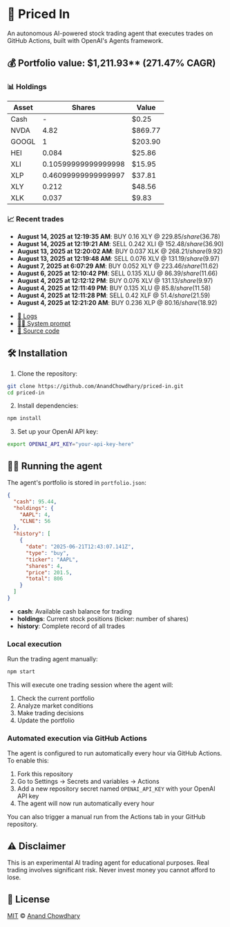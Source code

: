 # 🤖 Priced In

An autonomous AI-powered stock trading agent that executes trades on GitHub Actions, built with OpenAI's Agents framework.

<!-- auto start -->

## 💰 Portfolio value: $1,211.93** (271.47% CAGR)

### 📊 Holdings

| Asset | Shares | Value |
|-------|--------|-------|
| Cash | - | $0.25 |
| NVDA | 4.82 | $869.77 |
| GOOGL | 1 | $203.90 |
| HEI | 0.084 | $25.86 |
| XLI | 0.10599999999999998 | $15.95 |
| XLP | 0.46099999999999997 | $37.81 |
| XLY | 0.212 | $48.56 |
| XLK | 0.037 | $9.83 |

### 📈 Recent trades

- **August 14, 2025 at 12:19:35 AM**: BUY 0.16 XLY @ $229.85/share ($36.78)
- **August 14, 2025 at 12:19:21 AM**: SELL 0.242 XLI @ $152.48/share ($36.90)
- **August 13, 2025 at 12:20:02 AM**: BUY 0.037 XLK @ $268.21/share ($9.92)
- **August 13, 2025 at 12:19:48 AM**: SELL 0.076 XLV @ $131.19/share ($9.97)
- **August 7, 2025 at 6:07:29 AM**: BUY 0.052 XLY @ $223.46/share ($11.62)
- **August 6, 2025 at 12:10:42 PM**: SELL 0.135 XLU @ $86.39/share ($11.66)
- **August 4, 2025 at 12:12:12 PM**: BUY 0.076 XLV @ $131.13/share ($9.97)
- **August 4, 2025 at 12:11:49 PM**: BUY 0.135 XLU @ $85.8/share ($11.58)
- **August 4, 2025 at 12:11:28 PM**: SELL 0.42 XLF @ $51.4/share ($21.59)
- **August 4, 2025 at 12:21:20 AM**: BUY 0.236 XLP @ $80.16/share ($18.92)

<!-- auto end -->

- [🧠 Logs](./agent.log)
- [🧑‍💻 System prompt](./system-prompt.md)
- [📁 Source code](./agent.ts)

## 🛠️ Installation

1. Clone the repository:

```bash
git clone https://github.com/AnandChowdhary/priced-in.git
cd priced-in
```

2. Install dependencies:

```bash
npm install
```

3. Set up your OpenAI API key:

```bash
export OPENAI_API_KEY="your-api-key-here"
```

## 🏃‍♂️ Running the agent

The agent's portfolio is stored in `portfolio.json`:

```json
{
  "cash": 95.44,
  "holdings": {
    "AAPL": 4,
    "CLNE": 56
  },
  "history": [
    {
      "date": "2025-06-21T12:43:07.141Z",
      "type": "buy",
      "ticker": "AAPL",
      "shares": 4,
      "price": 201.5,
      "total": 806
    }
  ]
}
```

- **cash**: Available cash balance for trading
- **holdings**: Current stock positions (ticker: number of shares)
- **history**: Complete record of all trades

### Local execution

Run the trading agent manually:

```bash
npm start
```

This will execute one trading session where the agent will:

1. Check the current portfolio
2. Analyze market conditions
3. Make trading decisions
4. Update the portfolio

### Automated execution via GitHub Actions

The agent is configured to run automatically every hour via GitHub Actions. To enable this:

1. Fork this repository
2. Go to Settings → Secrets and variables → Actions
3. Add a new repository secret named `OPENAI_API_KEY` with your OpenAI API key
4. The agent will now run automatically every hour

You can also trigger a manual run from the Actions tab in your GitHub repository.

## ⚠️ Disclaimer

This is an experimental AI trading agent for educational purposes. Real trading involves significant risk. Never invest money you cannot afford to lose.

## 📄 License

[MIT](./LICENSE) © [Anand Chowdhary](https://anandchowdhary.com)
